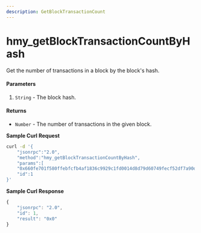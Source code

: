 ```yaml
---
description: GetBlockTransactionCount
---
```


# hmy\_getBlockTransactionCountByHash

Get the number of transactions in a block by the block's hash.

#### Parameters

1. `String` - The block hash.

#### Returns

* `Number` - The number of transactions in the given block.

**Sample Curl Request**

```bash
curl -d '{
    "jsonrpc":"2.0",
    "method":"hmy_getBlockTransactionCountByHash",
    "params":[
    "0x660fe701f580ffebfcfb4af1836c9929c1fd0014d8d79d60749fecf52df7a90d"],
    "id":1
}'
```

**Sample Curl Response**

```javascript
{
    "jsonrpc": "2.0",
    "id": 1,
    "result": "0x0"
}
```

